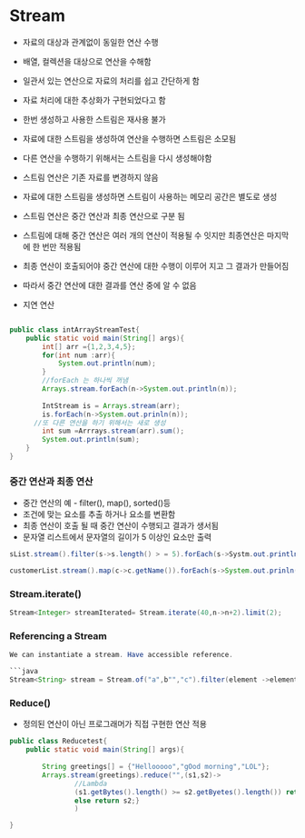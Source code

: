 # Stream 

- 자료의 대상과 관계없이 동일한 연산 수행
- 배열, 컬렉션을 대상으로 연산을 수해함
- 일관서 있는 연산으로 자료의 처리를 쉽고 간단하게 함
- 자료 처리에 대한 추상화가 구현되었다고 함

- 한번 생성하고 사용한 스트림은 재사용 불가
- 자료에 대한 스트림을 생성하여 연산을 수행하면 스트림은 소모됨
- 다른 연산을 수행하기 위해서는 스트림을 다시 생성해야함

- 스트림 연산은 기존 자료를 변경하지 않음
- 자료에 대한 스트림을 생성하면 스트림이 사용하는 메모리 공간은 별도로 생성

- 스트림 연산은 중간 연산과 최종 연산으로 구분 됨
- 스트림에 대해 중간 연산은 여러 개의 연산이 적용될 수 잇지만 최종연산은 마지막에 한 번만 적용됨
- 최종 연산이 호출되어야 중간 연산에 대한 수행이 이루어 지고 그 결과가 만들어짐
- 따라서 중간 연산에 대한 결과를 연산 중에 알 수 없음
- 지연 연산




```java

public class intArrayStreamTest{
    public static void main(String[] args){
        int[] arr ={1,2,3,4,5};
        for(int num :arr){
            System.out.println(num);
        }
        //forEach 는 하나씩 꺼냄
        Arrays.stream.forEach(n->System.out.println(n));
      
        IntStream is = Arrays.stream(arr);
        is.forEach(n->System.out.prinln(n));
      //또 다른 연산을 하기 위해서는 새로 생성
        int sum =Arrrays.stream(arr).sum();
        System.out.println(sum);
    }
}
```

### 중간 연산과 최종 연산

- 중간 연산의 예 - filter(), map(), sorted()등
- 조건에 맞는 요소를 추출 하거나 요소를 변환함
- 최종 연산이 호출 될 때 중간 연산이 수행되고 결과가 생서됨
- 문자열 리스트에서 문자열의 길이가 5 이상인 요소만 출력

```java
sList.stream().filter(s->s.length() > = 5).forEach(s->Systm.out.println(s));

customerList.stream().map(c->c.getName()).forEach(s->System.out.prinln(s));
```


### Stream.iterate()
```java
Stream<Integer> streamIterated= Stream.iterate(40,n->n+2).limit(2);
```
### Referencing a Stream
```java
We can instantiate a stream. Have accessible reference.

```java
Stream<String> stream = Stream.of("a",b"","c").filter(element ->element.contains("b));

```

### Reduce()

- 정의된 연산이 아닌 프로그래머가 직접 구현한 연산 적용

```java
public class Reducetest{
    public static void main(String[] args){
    
        String greetings[] = {"Hellooooo","gOod morning","LOL"};
        Arrays.stream(greetings).reduce("",(s1,s2)-> 
                //Lambda
                (s1.getBytes().length() >= s2.getByetes().length()) return s1;
                else return s2;}
                )

}

```

